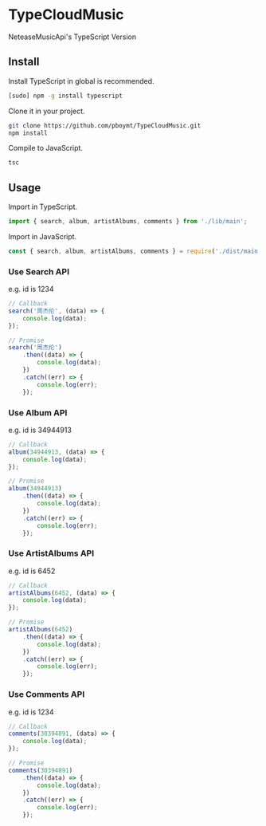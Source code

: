 # TypeCloudMusic
NeteaseMusicApi's TypeScript Version

## Install
Install TypeScript in global is recommended.
```bash
[sudo] npm -g install typescript
```
Clone it in your project.
```bash
git clone https://github.com/pboymt/TypeCloudMusic.git
npm install
```
Compile to JavaScript.
```bash
tsc
```

## Usage
Import in TypeScript.
```typescript
import { search, album, artistAlbums, comments } from './lib/main';
```
Import in JavaScript.
```javascript
const { search, album, artistAlbums, comments } = require('./dist/main');
```

### Use Search API
e.g. id is 1234
```typescript
// Callback
search('周杰伦', (data) => {
    console.log(data);
});

// Promise
search('周杰伦')
    .then((data) => {
        console.log(data);
    })
    .catch((err) => {
        console.log(err);
    });
```

### Use Album API
e.g. id is 34944913
```typescript
// Callback
album(34944913, (data) => {
    console.log(data);
});

// Promise
album(34944913)
    .then((data) => {
        console.log(data);
    })
    .catch((err) => {
        console.log(err);
    });
```
### Use ArtistAlbums API
e.g. id is 6452
```typescript
// Callback
artistAlbums(6452, (data) => {
    console.log(data);
});

// Promise
artistAlbums(6452)
    .then((data) => {
        console.log(data);
    })
    .catch((err) => {
        console.log(err);
    });
```
### Use Comments API
e.g. id is 1234
```typescript
// Callback
comments(30394891, (data) => {
    console.log(data);
});

// Promise
comments(30394891)
    .then((data) => {
        console.log(data);
    })
    .catch((err) => {
        console.log(err);
    });
```
